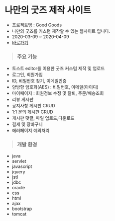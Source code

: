 # 나만의 굿즈 제작 사이트 
- 프로젝트명 : Good Goods
- 나만의 굿즈를 커스텀 제작할 수 있는 웹사이트 입니다.
- 2020-03-09 ~ 2020-04-09
- [바로가기](http://rclass.iptime.org:9999/20AM_GoodGoods/)

> ### 주요 기능
* 토스트 editor를 이용한 굿즈 커스텀 제작 및 업로드
* 로그인, 회원가입
* ID, 비밀번호 찾기, 이메일인증
* 양방향 암호화(AES) : 비밀번호, 이메일(아이디)
* 마이페이지 : 회원정보 수정 및 탈퇴, 주문/배송조회
* 리뷰 게시판 
* 공지사항 게시판 CRUD
* 1:1 문의 게시판 CRUD
* 게시판 댓글, 파일 업로드,다운로드
* 결제 및 장바구니
* 에러페이지 예외처리

> ### 개발 환경
* java
* servlet
* javascript
* jquery
* jstl
* jdbc
* oracle
* css
* html
* ajax
* bootstrap
* tomcat




